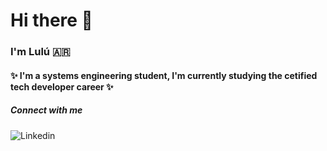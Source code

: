 # Hi there 👋
### I'm Lulú :argentina:

#### ✨ I'm a systems engineering student, I'm currently studying the cetified tech developer career ✨ 

##### Connect with me
![Linkedin](www.linkedin.com/in/lucilaarjona)

<!--
**lucilaarjona/lucilaarjona** is a ✨ _special_ ✨ repository because its `README.md` (this file) appears on your GitHub profile.

Here are some ideas to get you started:

- 🔭 I’m currently working on ...
- 🌱 I’m currently learning ...
- 👯 I’m looking to collaborate on ...
- 🤔 I’m looking for help with ...
- 💬 Ask me about ...
- 📫 How to reach me: ...
- 😄 Pronouns: ...
- ⚡ Fun fact: ...
-->


